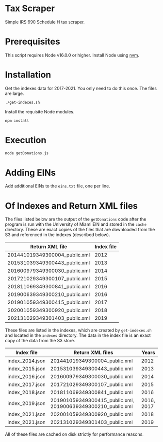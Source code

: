 Tax Scraper
===========

Simple IRS 990 Schedule H tax scraper.

# Prerequisites

This script requires Node v16.0.0 or higher. Install Node using [nvm](https://github.com/nvm-sh/nvm).

# Installation

Get the indexes data for 2017-2021. You only need to do this once. The files
are large.

```sh
./get-indexes.sh
```

Install the requisite Node modules.

```sh
npm install
```

# Execution

```sh
node getDonations.js
```

# Adding EINs 

Add additional EINs to the `eins.txt` file, one per line.

# Of Indexes and Return XML files

The files listed below are the output of the `getDonations` code after the program is run with the University of Miami EIN and stored in the `cache` directory. These are exact copies of the files that are downloaded from the S3 and referenced in the indexes (described below). 

| Return XML file | Index file |
| --------------- | ---------- |
| 201441019349300004_public.xml | 2012 |
| 201531039349300443_public.xml | 2013 |
| 201600979349300030_public.xml | 2014 |
| 201721029349300107_public.xml | 2015 |
| 201811069349300841_public.xml | 2016 |
| 201900639349300210_public.xml | 2016 |
| 201901059349300415_public.xml | 2017 |
| 202001059349300920_public.xml | 2018 |
| 202131029349301403_public.xml | 2019 |

These files are listed in the indexes, which are created by `get-indexes.sh` and located in the `indexes` directory. The data in the index file is an exact copy of the data from the S3 store.

| Index file | Return XML files | Years |
| ---------- | ---------------- | ----- |
| index_2014.json | 201441019349300004_public.xml | 2012 |
| index_2015.json | 201531039349300443_public.xml | 2013 |
| index_2016.json | 201600979349300030_public.xml | 2014 |
| index_2017.json | 201721029349300107_public.xml | 2015 |
| index_2018.json | 201811069349300841_public.xml | 2016 |
| index_2019.json | 201901059349300415_public.xml, 201900639349300210_public.xml | 2016, 2017 |
| index_2021.json | 202001059349300920_public.xml | 2018 |
| index_2021.json | 202131029349301403_public.xml | 2019 |

All of these files are cached on disk strictly for performance reasons.
